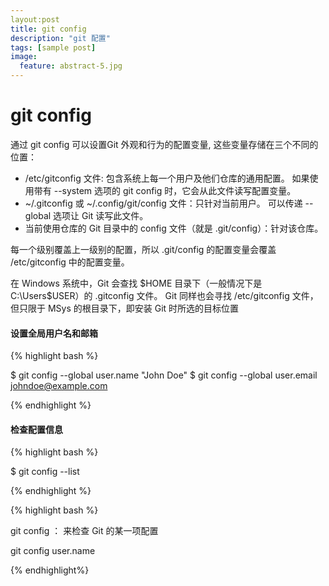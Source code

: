 ```yaml
---
layout:post
title: git config
description: "git 配置"
tags: [sample post]
image:
  feature: abstract-5.jpg
---
```


# git config

 通过 git config 可以设置Git 外观和行为的配置变量, 这些变量存储在三个不同的位置：

 * /etc/gitconfig 文件: 包含系统上每一个用户及他们仓库的通用配置。 如果使用带有 --system 选项的 git config 时，它会从此文件读写配置变量。
 * ~/.gitconfig 或 ~/.config/git/config 文件：只针对当前用户。 可以传递 --global 选项让 Git 读写此文件。
 * 当前使用仓库的 Git 目录中的 config 文件（就是 .git/config）：针对该仓库。

 每一个级别覆盖上一级别的配置，所以 .git/config 的配置变量会覆盖 /etc/gitconfig 中的配置变量。

在 Windows 系统中，Git 会查找 $HOME 目录下（一般情况下是 C:\Users\$USER）的 .gitconfig 文件。 Git 同样也会寻找 /etc/gitconfig 文件，但只限于 MSys 的根目录下，即安装 Git 时所选的目标位置


#### 设置全局用户名和邮箱

{% highlight bash %}

$ git config --global user.name "John Doe"
$ git config --global user.email johndoe@example.com

{% endhighlight %}


#### 检查配置信息

{% highlight bash %}

$ git config --list

{% endhighlight %}


{% highlight bash %}

git config <key>： 来检查 Git 的某一项配置

git config user.name

{% endhighlight%}
